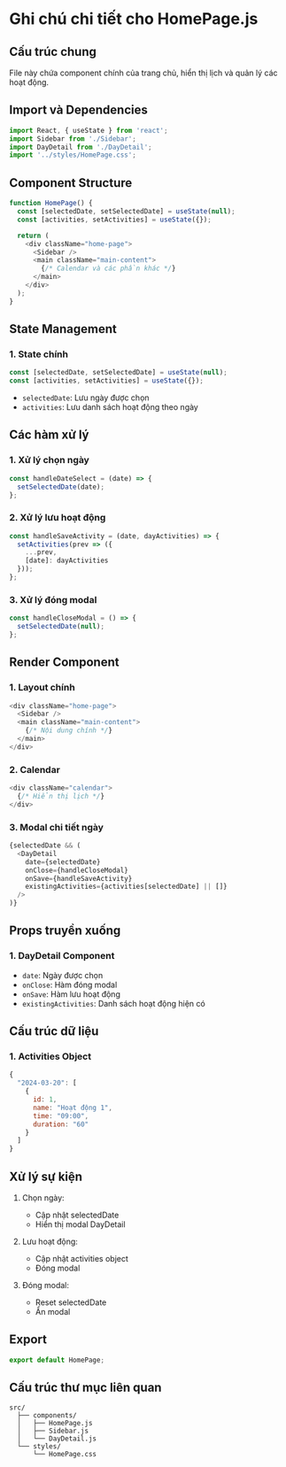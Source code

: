 # Ghi chú chi tiết cho HomePage.js

## Cấu trúc chung
File này chứa component chính của trang chủ, hiển thị lịch và quản lý các hoạt động.

## Import và Dependencies
```javascript
import React, { useState } from 'react';
import Sidebar from './Sidebar';
import DayDetail from './DayDetail';
import '../styles/HomePage.css';
```

## Component Structure
```javascript
function HomePage() {
  const [selectedDate, setSelectedDate] = useState(null);
  const [activities, setActivities] = useState({});

  return (
    <div className="home-page">
      <Sidebar />
      <main className="main-content">
        {/* Calendar và các phần khác */}
      </main>
    </div>
  );
}
```

## State Management

### 1. State chính
```javascript
const [selectedDate, setSelectedDate] = useState(null);
const [activities, setActivities] = useState({});
```
- `selectedDate`: Lưu ngày được chọn
- `activities`: Lưu danh sách hoạt động theo ngày

## Các hàm xử lý

### 1. Xử lý chọn ngày
```javascript
const handleDateSelect = (date) => {
  setSelectedDate(date);
};
```

### 2. Xử lý lưu hoạt động
```javascript
const handleSaveActivity = (date, dayActivities) => {
  setActivities(prev => ({
    ...prev,
    [date]: dayActivities
  }));
};
```

### 3. Xử lý đóng modal
```javascript
const handleCloseModal = () => {
  setSelectedDate(null);
};
```

## Render Component

### 1. Layout chính
```javascript
<div className="home-page">
  <Sidebar />
  <main className="main-content">
    {/* Nội dung chính */}
  </main>
</div>
```

### 2. Calendar
```javascript
<div className="calendar">
  {/* Hiển thị lịch */}
</div>
```

### 3. Modal chi tiết ngày
```javascript
{selectedDate && (
  <DayDetail
    date={selectedDate}
    onClose={handleCloseModal}
    onSave={handleSaveActivity}
    existingActivities={activities[selectedDate] || []}
  />
)}
```

## Props truyền xuống

### 1. DayDetail Component
- `date`: Ngày được chọn
- `onClose`: Hàm đóng modal
- `onSave`: Hàm lưu hoạt động
- `existingActivities`: Danh sách hoạt động hiện có

## Cấu trúc dữ liệu

### 1. Activities Object
```javascript
{
  "2024-03-20": [
    {
      id: 1,
      name: "Hoạt động 1",
      time: "09:00",
      duration: "60"
    }
  ]
}
```

## Xử lý sự kiện
1. Chọn ngày:
   - Cập nhật selectedDate
   - Hiển thị modal DayDetail

2. Lưu hoạt động:
   - Cập nhật activities object
   - Đóng modal

3. Đóng modal:
   - Reset selectedDate
   - Ẩn modal

## Export
```javascript
export default HomePage;
```

## Cấu trúc thư mục liên quan
```
src/
  ├── components/
  │   ├── HomePage.js
  │   ├── Sidebar.js
  │   └── DayDetail.js
  └── styles/
      └── HomePage.css
``` 